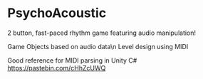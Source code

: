 # PsychoAcoustic
2 button, fast-paced rhythm game featuring audio manipulation!

Game Objects based on audio data\n
Level design using MIDI

Good reference for MIDI parsing in Unity C#
https://pastebin.com/cHhZcUWQ

